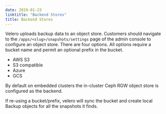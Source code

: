 ```yaml
---
date: 2019-01-23
linktitle: "Backend Stores"
title: Backend Stores
---
```


Velero uploads backup data to an object store.
Customers should navigate to the `/apps/<slug>/snapshots/settings` page of the admin console to configure an object store.
There are four options.
All options require a bucket name and permit an optional prefix in the bucket.

* AWS S3
* S3 compatible
* Azure
* GCS

By default on embedded clusters the in-cluster Ceph RGW object store is configured as the backend.

If re-using a bucket/prefix, velero will sync the bucket and create local Backup objects for all the snapshots it finds.
